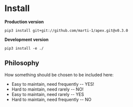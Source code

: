 # Install

**Production version**

```
pip3 install git+git://github.com/marti-1/apex.git@v0.3.0
```

**Development version**

```buildoutcfg
pip3 install -e ./
```

## Philosophy

How something should be chosen to be included here:

* Easy to maintain, need frequently -- YES!
* Hard to maintain, need rarely -- NO!
* Easy to maintain, need rarely -- YES
* Hard to maintain, need frequently -- NO